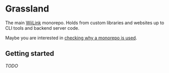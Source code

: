 # Grassland

The main [WiiLink](https://wiilink.ca) monorepo. Holds from custom libraries and websites up to CLI tools and backend server code.

Maybe you are interested in [checking why a monorepo is used](monorepo.md).

## Getting started
_TODO_
